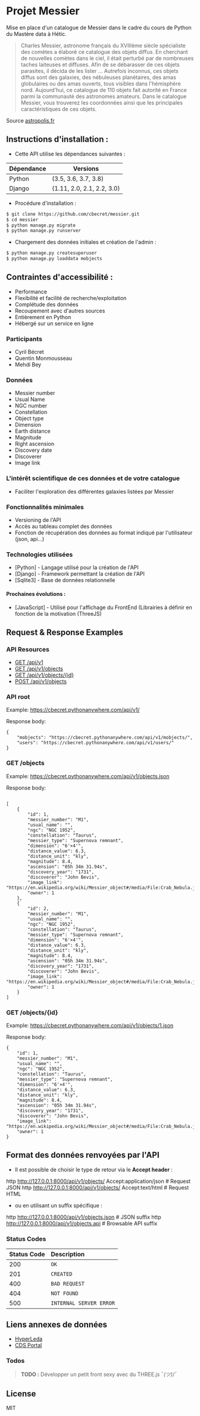 # Projet Messier

Mise en place d'un catalogue de Messier dans le cadre du cours de Python du Mastère data à Hétic.

> Charles Messier, astronome français du XVIIIème siècle spécialiste des comètes a élaboré ce catalogue des objets diffus. En cherchant de nouvelles comètes dans le ciel, il était perturbé par de nombreuses taches laiteuses et diffuses. Afin de se débarasser de ces objets parasites, il décida de les lister ... Autrefois inconnus, ces objets diffus sont des galaxies, des nébuleuses planétaires, des amas globulaires ou des amas ouverts, tous visibles dans l'hémisphère nord. Aujourd'hui, ce catalogue de 110 objets fait autorité en France parmi la communauté des astronomes amateurs. Dans le catalogue Messier, vous trouverez les coordonnées ainsi que les principales caractéristiques de ces objets.

Source [astropolis.fr](https://www.astropolis.fr/catalogue-Messier/page-de-garde/astronomie-accueil-catalogue-Messier.html)

## Instructions d'installation :

* Cette API utilise les dépendances suivantes :

| Dépendance | Versions |
| ------ | ------ |
| Python | (3.5, 3.6, 3.7, 3.8) |
| Django | (1.11, 2.0, 2.1, 2.2, 3.0) |

* Procédure d'installation :

```sh
$ git clone https://github.com/cbecret/messier.git
$ cd messier
$ python manage.py migrate
$ python manage.py runserver
```

* Chargement des données initiales et création de l'admin :

```sh
$ python manage.py createsuperuser
$ python manage.py loaddata mobjects
```

## Contraintes d'accessibilité :

- Performance
- Flexibilité et facilité de recherche/exploitation
- Complétude des données
- Recoupement avec d'autres sources
- Entièrement en Python
- Hébergé sur un service en ligne

### Participants
* Cyril Bécret
* Quentin Monmousseau
* Mehdi Bey

### Données
- Messier number
- Usual Name
- NGC number
- Constellation
- Object type
- Dimension
- Earth distance
- Magnitude
- Right ascension
- Discovery date
- Discoverer
- Image link

### L'intérêt scientifique de ces données et de votre catalogue
- Faciliter l'exploration des différentes galaxies listées par Messier

### Fonctionnalités minimales
- Versioning de l'API
- Accès au tableau complet des données
- Fonction de récupération des données au format indiqué par l'utilisateur (json, api...)

### Technologies utilisées
* [Python] - Langage utilisé pour la création de l'API
* [Django] - Framework permettant la création de l'API
* [Sqlite3] - Base de données relationnelle

#### Prochaines évolutions :
* [JavaScript] - Utilisé pour l'affichage du FrontEnd (Librairies à définir en fonction de la motivation (ThreeJS)

## Request & Response Examples

### API Resources

  - [GET /api/v1](#api-root)
  - [GET /api/v1/objects](#get-objects)
  - [GET /api/v1/objects/{id}](#get-objectsid)
  - [POST /api/v1/objects](#post-objects)


### API root

Example: https://cbecret.pythonanywhere.com/api/v1/

Response body:
```
{
    "mobjects": "https://cbecret.pythonanywhere.com/api/v1/mobjects/",
    "users": "https://cbecret.pythonanywhere.com/api/v1/users/"
}
```


### GET /objects

Example: https://cbecret.pythonanywhere.com/api/v1/objects.json

Response body:
```

[
    {
        "id": 1,
        "messier_number": "M1",
        "usual_name": "",
        "ngc": "NGC 1952",
        "constellation": "Taurus",
        "messier_type": "Supernova remnant",
        "dimension": "6'×4'",
        "distance_value": 6.3,
        "distance_unit": "kly",
        "magnitude": 8.4,
        "ascension": "05h 34m 31.94s",
        "discovery_year": "1731",
        "discoverer": "John Bevis",
        "image_link": "https://en.wikipedia.org/wiki/Messier_object#/media/File:Crab_Nebula.jpg",
        "owner": 1
    },
    {
        "id": 2,
        "messier_number": "M1",
        "usual_name": "",
        "ngc": "NGC 1952",
        "constellation": "Taurus",
        "messier_type": "Supernova remnant",
        "dimension": "6'×4'",
        "distance_value": 6.3,
        "distance_unit": "kly",
        "magnitude": 8.4,
        "ascension": "05h 34m 31.94s",
        "discovery_year": "1731",
        "discoverer": "John Bevis",
        "image_link": "https://en.wikipedia.org/wiki/Messier_object#/media/File:Crab_Nebula.jpg",
        "owner": 1
    }
]
```

### GET /objects/{id}

Example: https://cbecret.pythonanywhere.com/api/v1/objects/1.json

Response body:
```
{
    "id": 1,
    "messier_number": "M1",
    "usual_name": "",
    "ngc": "NGC 1952",
    "constellation": "Taurus",
    "messier_type": "Supernova remnant",
    "dimension": "6'×4'",
    "distance_value": 6.3,
    "distance_unit": "kly",
    "magnitude": 8.4,
    "ascension": "05h 34m 31.94s",
    "discovery_year": "1731",
    "discoverer": "John Bevis",
    "image_link": "https://en.wikipedia.org/wiki/Messier_object#/media/File:Crab_Nebula.jpg",
    "owner": 1
}
```

## Format des données renvoyées par l'API

* Il est possible de choisir le type de retour via le **Accept header** :

http http://127.0.0.1:8000/api/v1/objects/ Accept:application/json  # Request JSON
http http://127.0.0.1:8000/api/v1/objects/ Accept:text/html         # Request HTML

* ou en utilisant un suffix spécifique :

http http://127.0.0.1:8000/api/v1/objects.json  # JSON suffix
http http://127.0.0.1:8000/api/v1/objects.api   # Browsable API suffix


### Status Codes

| Status Code | Description |
| :--- | :--- |
| 200 | `OK` |
| 201 | `CREATED` |
| 400 | `BAD REQUEST` |
| 404 | `NOT FOUND` |
| 500 | `INTERNAL SERVER ERROR` |

## Liens annexes de données
* [HyperLeda](http://leda.univ-lyon1.fr/)
* [CDS Portal](http://cdsportal.u-strasbg.fr/)


### Todos

> __TODO :__ Développer un petit front sexy avec du THREE.js ¯_(ツ)_/¯


License
----

MIT
